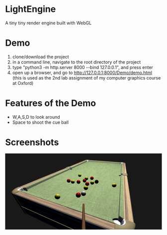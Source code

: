 # LightEngine
A tiny tiny render engine built with WebGL

# Demo
1. clone/download the project
2. in a command line, navigate to the root directory of the project
3. type "python3 -m http.server 8000 --bind 127.0.0.1", and press enter
4. open up a browser, and go to http://127.0.0.1:8000/Demo/demo.html
(this is used as the 2nd lab assignment of my computer graphics course at Oxford)

# Features of the Demo
* W,A,S,D to look around
* Space to shoot the cue ball

# Screenshots
![screen shot](https://raw.githubusercontent.com/AmesingFlank/LightEngine/master/Demo/demo_screenshot.png)
